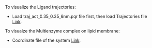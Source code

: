 To visualize the Ligand trajectories: <br>
- Load traj_act_0.35_0.35_6nm.pqr file first, then load Trajectories file [Link](https://drive.google.com/file/d/1a5xCc9xTZCuMKgCUYQFurYQtNBIPQn4X/view?usp=drive_link).

To visualze the Multienzyme complex on lipid membrane: <br>
- Coordinate file of the system [Link](https://drive.google.com/file/d/1ED5QQcojy5EB1BBtKJex-veu6hqPs7sc/view?usp=drive_link).
